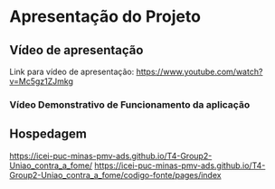 # Apresentação do Projeto

## Vídeo de apresentação

Link para vídeo de apresentação: https://www.youtube.com/watch?v=Mc5gz1ZJmkg

### Vídeo Demonstrativo de Funcionamento da aplicação



## Hospedagem
https://icei-puc-minas-pmv-ads.github.io/T4-Group2-Uniao_contra_a_fome/
https://icei-puc-minas-pmv-ads.github.io/T4-Group2-Uniao_contra_a_fome/codigo-fonte/pages/index
